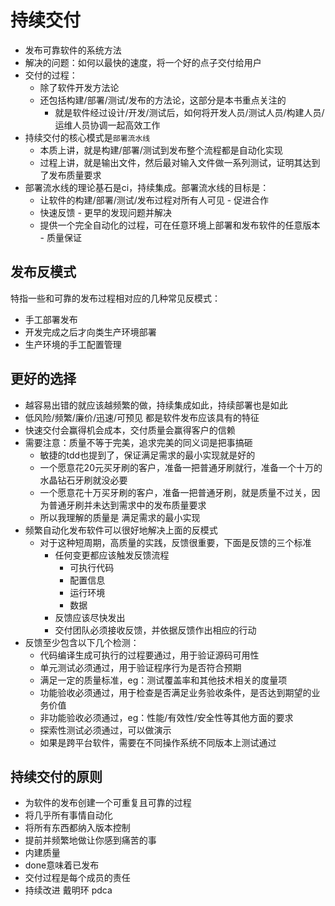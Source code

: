 # 持续交付

- 发布可靠软件的系统方法
- 解决的问题：如何以最快的速度，将一个好的点子交付给用户
- 交付的过程：
  - 除了软件开发方法论
  - 还包括构建/部署/测试/发布的方法论，这部分是本书重点关注的
    - 就是软件经过设计/开发/测试后，如何将开发人员/测试人员/构建人员/运维人员协调一起高效工作
- 持续交付的核心模式是`部署流水线`
  - 本质上讲，就是构建/部署/测试到发布整个流程都是自动化实现
  - 过程上讲，就是输出文件，然后最对输入文件做一系列测试，证明其达到了发布质量要求
- 部署流水线的理论基石是ci，持续集成。部署流水线的目标是：
  - 让软件的构建/部署/测试/发布过程对所有人可见 - 促进合作
  - 快速反馈 - 更早的发现问题并解决
  - 提供一个完全自动化的过程，可在任意环境上部署和发布软件的任意版本 - 质量保证

## 发布反模式

特指一些和可靠的发布过程相对应的几种常见反模式：
- 手工部署发布
- 开发完成之后才向类生产环境部署
- 生产环境的手工配置管理

## 更好的选择

- 越容易出错的就应该越频繁的做，持续集成如此，持续部署也是如此
- 低风险/频繁/廉价/迅速/可预见 都是软件发布应该具有的特征
- 快速交付会赢得机会成本，交付质量会赢得客户的信赖
- 需要注意：质量不等于完美，追求完美的同义词是把事搞砸
  - 敏捷的tdd也提到了，保证满足需求的最小实现就是好的
  - 一个愿意花20元买牙刷的客户，准备一把普通牙刷就行，准备一个十万的水晶钻石牙刷就没必要
  - 一个愿意花十万买牙刷的客户，准备一把普通牙刷，就是质量不过关，因为普通牙刷并未达到需求中的发布质量要求
  - 所以我理解的质量是 满足需求的最小实现
- 频繁自动化发布软件可以很好地解决上面的反模式
  - 对于这种短周期，高质量的实践，反馈很重要，下面是反馈的三个标准
    - 任何变更都应该触发反馈流程
      - 可执行代码
      - 配置信息
      - 运行环境
      - 数据
    - 反馈应该尽快发出
    - 交付团队必须接收反馈，并依据反馈作出相应的行动
- 反馈至少包含以下几个检测：
  - 代码编译生成可执行的过程要通过，用于验证源码可用性
  - 单元测试必须通过，用于验证程序行为是否符合预期
  - 满足一定的质量标准，eg：测试覆盖率和其他技术相关的度量项
  - 功能验收必须通过，用于检查是否满足业务验收条件，是否达到期望的业务价值
  - 非功能验收必须通过，eg：性能/有效性/安全性等其他方面的要求
  - 探索性测试必须通过，可以做演示
  - 如果是跨平台软件，需要在不同操作系统不同版本上测试通过

## 持续交付的原则

- 为软件的发布创建一个可重复且可靠的过程
- 将几乎所有事情自动化
- 将所有东西都纳入版本控制
- 提前并频繁地做让你感到痛苦的事
- 内建质量
- done意味着已发布
- 交付过程是每个成员的责任
- 持续改进 戴明环 pdca

